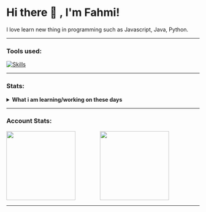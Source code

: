 # Hi there 👋 , I'm Fahmi!
I love learn new thing in programming such as Javascript, Java, Python.  

<hr> 

### Tools used:
[![Skills](https://skillicons.dev/icons?i=js,ts,html,css,react,express,mysql,postgresql,mongo,nodejs,github,markdown,npm&theme=dark&perline=6)](https://github.com/tandpfun/skill-icons)

<hr>

### Stats:
<details>
 <summary><strong>What i am learning/working on these days</strong></summary>
    - 🌱 I’m currently learning Python, PHP and C++ </br>
    - 👯 I’m looking to collaborate on Automation Project, Website. </br>
    - 🤔 I’m looking for help with master of programming. hehe </br>
    - 💬 Ask me about anything.</br>
    - 📫 How to reach me: <a href="mailto:fahmixdbsn@gmail.com">Email me!</a>  </br>
    - 😄 Pronouns: He/Him </br>
</details>

<hr>

### Account Stats:
<div style="display: flex; width: 100%; gap: 2rem;">
 <a href="https://github.com/Fahmi-XD">
   <img height=180 align="center" src="https://github-readme-stats.vercel.app/api?username=Fahmi-XD&card_width=300&bg_color=101010&title_color=01bdff&text_color=ffffff&border_color=01bdff&border=10" />
 </a>
 </br>
 <a href="https://github.com/Fahmi-XD">
   <img height=180 align="center" src="https://github-readme-stats.vercel.app/api/top-langs?username=Fahmi-XD&layout=compact&langs_count=10&card_width=300&bg_color=101010&title_color=01bdff&text_color=ffffff&border_color=01bdff&border=10" />
 </a>
</div>

<hr>
